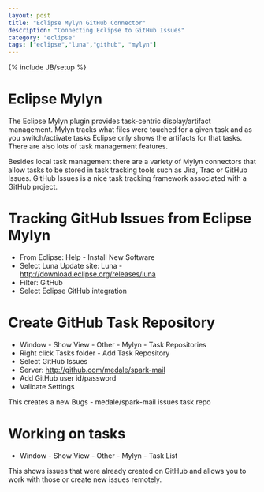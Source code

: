 ```yaml
---
layout: post
title: "Eclipse Mylyn GitHub Connector"
description: "Connecting Eclipse to GitHub Issues"
category: "eclipse"
tags: ["eclipse","luna","github", "mylyn"]
---
```

{% include JB/setup %}
# Eclipse Mylyn

The Eclipse Mylyn plugin provides task-centric display/artifact management.
Mylyn tracks what files were touched for a given task and as you switch/activate
tasks Eclipse only shows the artifacts for that tasks. There are
also lots of task management features.

Besides local task management there are a variety of Mylyn connectors that allow tasks
to be stored in task tracking tools such as Jira, Trac or GitHub Issues.
GitHub Issues is a nice task tracking framework associated with a GitHub
project.
 
# Tracking GitHub Issues from Eclipse Mylyn

* From Eclipse: Help - Install New Software
* Select Luna Update site: Luna - http://download.eclipse.org/releases/luna
* Filter: GitHub
* Select Eclipse GitHub integration

# Create GitHub Task Repository
* Window - Show View - Other - Mylyn - Task Repositories
* Right click Tasks folder - Add Task Repository
* Select GitHub Issues
* Server: http://github.com/medale/spark-mail
* Add GitHub user id/password
* Validate Settings

This creates a new Bugs - medale/spark-mail issues task repo

# Working on tasks
* Window - Show View - Other - Mylyn - Task List

This shows issues that were already created on GitHub and allows
you to work with those or create new issues remotely.

